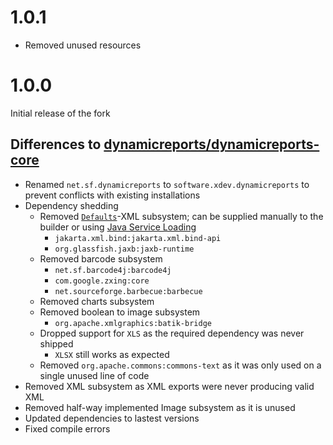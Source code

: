 # 1.0.1
* Removed unused resources

# 1.0.0

Initial release of the fork

## Differences to [dynamicreports/dynamicreports-core](https://github.com/dynamicreports/dynamicreports/tree/f7d73961462f3f13cbc27c91df90d4cc3ccc669e/dynamicreports-core)
* Renamed ``net.sf.dynamicreports`` to ``software.xdev.dynamicreports`` to prevent conflicts with existing installations
* Dependency shedding
  * Removed [``Defaults``](./src/main/java/software/xdev/dynamicreports/report/defaults/Defaults.java)-XML subsystem; can be supplied manually to the builder or using [Java Service Loading](https://docs.oracle.com/javase/8/docs/api/java/util/ServiceLoader.html)
    * ``jakarta.xml.bind:jakarta.xml.bind-api``
    * ``org.glassfish.jaxb:jaxb-runtime``
  * Removed barcode subsystem
    * ``net.sf.barcode4j:barcode4j``
    * ``com.google.zxing:core``
    * ``net.sourceforge.barbecue:barbecue``
  * Removed charts subsystem
  * Removed boolean to image subsystem
    * ``org.apache.xmlgraphics:batik-bridge``
  * Dropped support for ``XLS`` as the required dependency was never shipped
    * ``XLSX`` still works as expected
  * Removed ``org.apache.commons:commons-text`` as it was only used on a single unused line of code
* Removed XML subsystem as XML exports were never producing valid XML
* Removed half-way implemented Image subsystem as it is unused
* Updated dependencies to lastest versions
* Fixed compile errors
